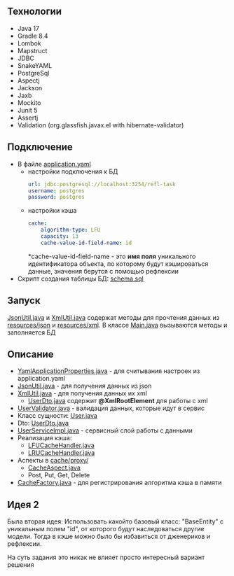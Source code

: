 ## Технологии
  - Java 17
  - Gradle 8.4
  - Lombok
  - Mapstruct
  - JDBC
  - SnakeYAML
  - PostgreSql
  - Aspectj
  - Jackson 
  - Jaxb 
  - Mockito
  - Junit 5
  - Assertj
  - Validation (org.glassfish.javax.el with hibernate-validator)

## Подключение
- В файле [application.yaml](src%2Fmain%2Fresources%2Fapplication.yaml) 
  - настройки подключения к БД
      ```yaml 
      url: jdbc:postgresql://localhost:3254/refl-task
      username: postgres
      password: postgres
      ```
  - настройки кэша 
    ```yaml
    cache:
        algorithm-type: LFU
        capacity: 13
        cache-value-id-field-name: id
    ```
    *cache-value-id-field-name - это __имя поля__ уникального идентификатора объекта, по которому будут кэшироваться данные, 
  значения берутся с помощью рефлексии
- Скрипт создания таблицы БД: [schema.sql](src%2Fmain%2Fresources%2Fschema.sql)

## Запуск
[JsonUtil.java](src%2Fmain%2Fjava%2Fby%2Fkihtenkoolga%2Futil%2FJsonUtil.java) и [XmlUtil.java](src%2Fmain%2Fjava%2Fby%2Fkihtenkoolga%2Futil%2FXmlUtil.java)
содержат методы для прочтения данных из [resources/json](src%2Fmain%2Fresources%2Fjson) и [resources/xml](src%2Fmain%2Fresources%2Fxml). В классе [Main.java](src%2Fmain%2Fjava%2Fby%2Fkihtenkoolga%2FMain.java)
вызываются методы и заполняется БД

## Описание
- [YamlApplicationProperties.java](src%2Fmain%2Fjava%2Fby%2Fkihtenkoolga%2Futil%2Fproperty%2FYamlApplicationProperties.java) - для считывания настроек из application.yaml
- [JsonUtil.java](src%2Fmain%2Fjava%2Fby%2Fkihtenkoolga%2Futil%2FJsonUtil.java) - для получения данных из json 
- [XmlUtil.java](src%2Fmain%2Fjava%2Fby%2Fkihtenkoolga%2Futil%2FXmlUtil.java) - для получения данных их xml
  - [UserDto.java](src%2Fmain%2Fjava%2Fby%2Fkihtenkoolga%2Fdto%2FUserDto.java) содержит __@XmlRootElement__ для работы с xml
- [UserValidator.java](src%2Fmain%2Fjava%2Fby%2Fkihtenkoolga%2Fvalidator%2FUserValidator.java) - валидация данных, которые идут в сервис
- Класс сущности: [User.java](src%2Fmain%2Fjava%2Fby%2Fkihtenkoolga%2Fmodel%2FUser.java)
- Dto: [UserDto.java](src%2Fmain%2Fjava%2Fby%2Fkihtenkoolga%2Fdto%2FUserDto.java)
- [UserServiceImpl.java](src%2Fmain%2Fjava%2Fby%2Fkihtenkoolga%2Fservice%2Fimpl%2FUserServiceImpl.java) - сервисный слой работы с данными
- Реализация кэша:
  - [LFUCacheHandler.java](src%2Fmain%2Fjava%2Fby%2Fkihtenkoolga%2Fcache%2Fhandler%2FLFUCacheHandler.java)
  - [LRUCacheHandler.java](src%2Fmain%2Fjava%2Fby%2Fkihtenkoolga%2Fcache%2Fhandler%2FLRUCacheHandler.java)
- Аспекты в [cache/proxy/](src%2Fmain%2Fjava%2Fby%2Fkihtenkoolga%2Fcache%2Fproxy)
  - [CacheAspect.java](src%2Fmain%2Fjava%2Fby%2Fkihtenkoolga%2Fcache%2Fproxy%2FCacheAspect.java)
  - Post, Put, Get, Delete
- [CacheFactory.java](src%2Fmain%2Fjava%2Fby%2Fkihtenkoolga%2Fcache%2FCacheFactory.java) - для регистрирования алгоритма кэша в памяти

## Идея 2
Была вторая идея:
Использовать какойто базовый класс: "BaseEntity" c уникальным полем "id", от которого будут наследоваться другие модели.
Тогда в кэше можно было бы избавиться от дженериков и рефлексии.

На суть задания это никак не влияет просто интересный вариант решения 
